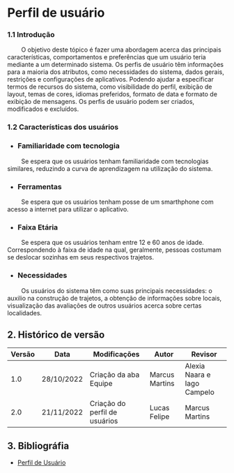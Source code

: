 # Perfil de usuário

### 1.1 Introdução

&emsp;&emsp; O objetivo deste tópico é fazer uma abordagem acerca das principais características, comportamentos e preferências que um usuário teria mediante a um determinado sistema. Os perfis de usuário têm informações para a maioria dos atributos, como necessidades do sistema, dados gerais, restrições e configurações de aplicativos. Podendo ajudar a especificar termos de recursos do sistema, como visibilidade do perfil, exibição de layout, temas de cores, idiomas preferidos, formato de data e formato de exibição de mensagens. Os perfis de usuário podem ser criados, modificados e excluídos.

### 1.2 Características dos usuários

- ### Familiaridade com tecnologia

&emsp;&emsp; Se espera que os usuários tenham familiaridade com tecnologias similares, reduzindo a curva de aprendizagem na utilização do sistema.

- ### Ferramentas

&emsp;&emsp; Se espera que os usuários tenham posse de um smarthphone com acesso a internet para utilizar o aplicativo.

- ### Faixa Etária

&emsp;&emsp; Se espera que os usuários tenham entre 12 e 60 anos de idade. Correspondendo à faixa de idade na qual, geralmente, pessoas costumam se deslocar sozinhas em seus respectivos trajetos.

- ### Necessidades

&emsp;&emsp; Os usuários do sistema têm como suas principais necessidades: o auxilio na construção de trajetos, a obtenção de informações sobre locais, visualização das avaliações de outros usuários acerca sobre certas localidades.

## 2. Histórico de versão

| Versão | Data       | Modificações                  | Autor          | Revisor                     |
| ------ | ---------- | ----------------------------- | -------------- | --------------------------- |
| 1.0    | 28/10/2022 | Criação da aba Equipe         | Marcus Martins | Alexia Naara e Iago Campelo |
| 2.0    | 21/11/2022 | Criação do perfil de usuários | Lucas Felipe   | Marcus Martins              |

## 3. Bibliográfia

- [Perfil de Usuário](https://pt.theastrologypage.com/user-profile)